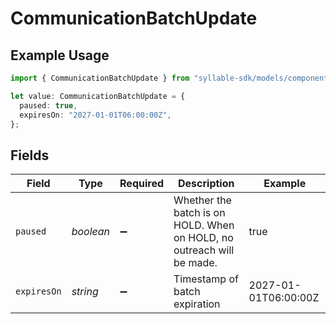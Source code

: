 # CommunicationBatchUpdate

## Example Usage

```typescript
import { CommunicationBatchUpdate } from "syllable-sdk/models/components";

let value: CommunicationBatchUpdate = {
  paused: true,
  expiresOn: "2027-01-01T06:00:00Z",
};
```

## Fields

| Field                                                                 | Type                                                                  | Required                                                              | Description                                                           | Example                                                               |
| --------------------------------------------------------------------- | --------------------------------------------------------------------- | --------------------------------------------------------------------- | --------------------------------------------------------------------- | --------------------------------------------------------------------- |
| `paused`                                                              | *boolean*                                                             | :heavy_minus_sign:                                                    | Whether the batch is on HOLD. When on HOLD, no outreach will be made. | true                                                                  |
| `expiresOn`                                                           | *string*                                                              | :heavy_minus_sign:                                                    | Timestamp of batch expiration                                         | 2027-01-01T06:00:00Z                                                  |